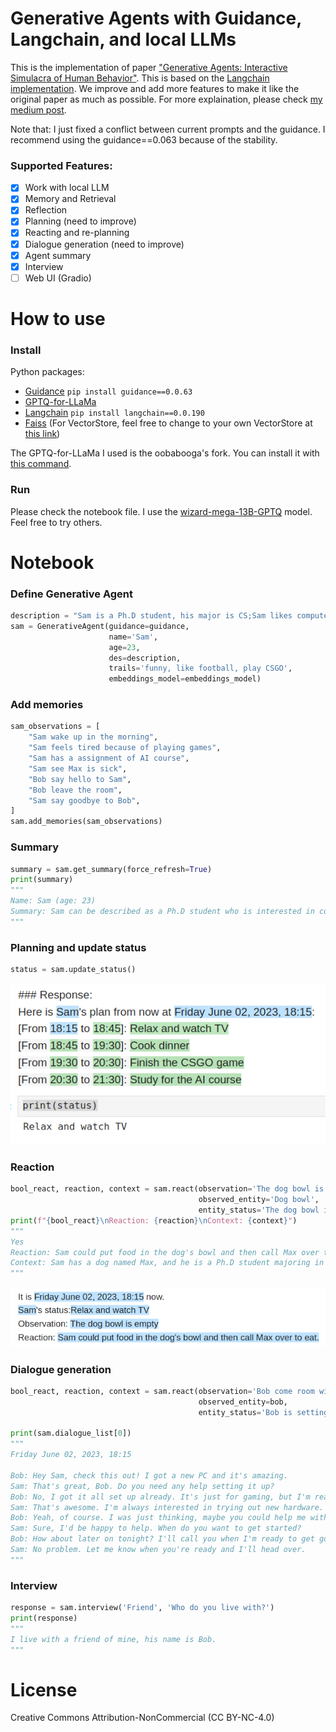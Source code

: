 # Generative Agents with Guidance, Langchain, and local LLMs
This is the implementation of paper ["Generative Agents: Interactive Simulacra of Human Behavior"](https://arxiv.org/pdf/2304.03442.pdf). This is based on the [Langchain implementation](https://python.langchain.com/en/latest/use_cases/agent_simulations/characters.html). We improve and add more features to make it like the original paper as much as possible.
For more explaination, please check [my medium post](https://medium.com/@gartist/implement-generative-agent-with-local-llm-guidance-and-langchain-full-features-fa57655f3de1).

Note that: I just fixed a conflict between current prompts and the guidance. I recommend using the guidance==0.063 because of the stability.

### Supported Features:
- [x] Work with local LLM
- [x] Memory and Retrieval
- [x] Reflection
- [x] Planning (need to improve)
- [x] Reacting and re-planning
- [x] Dialogue generation (need to improve)
- [x] Agent summary
- [x] Interview
- [ ] Web UI (Gradio)

# How to use
### Install
Python packages:
- [Guidance](https://github.com/microsoft/guidance) `pip install guidance==0.0.63`
- [GPTQ-for-LLaMa](https://github.com/oobabooga/GPTQ-for-LLaMa.git)
- [Langchain](https://github.com/hwchase17/langchain) `pip install langchain==0.0.190`
- [Faiss](https://github.com/facebookresearch/faiss) (For VectorStore, feel free to change to your own VectorStore at [this link](https://python.langchain.com/en/latest/modules/indexes/vectorstores.html))

The GPTQ-for-LLaMa I used is the oobabooga's fork. You can install it with [this command](https://github.com/oobabooga/text-generation-webui/blob/main/docs/GPTQ-models-(4-bit-mode).md#step-1-install-gptq-for-llama).

### Run
Please check the notebook file. I use the [wizard-mega-13B-GPTQ](https://huggingface.co/TheBloke/wizard-mega-13B-GPTQ) model. Feel free to try others.

# Notebook
### Define Generative Agent
```python
description = "Sam is a Ph.D student, his major is CS;Sam likes computer;Sam lives with his friend, Bob;Sam's farther is a doctor;Sam has a dog, named Max"
sam = GenerativeAgent(guidance=guidance, 
                      name='Sam',
                      age=23, 
                      des=description, 
                      trails='funny, like football, play CSGO', 
                      embeddings_model=embeddings_model)
```
### Add memories
```python
sam_observations = [
    "Sam wake up in the morning",
    "Sam feels tired because of playing games",
    "Sam has a assignment of AI course",
    "Sam see Max is sick",
    "Bob say hello to Sam",
    "Bob leave the room",
    "Sam say goodbye to Bob",
]
sam.add_memories(sam_observations)
```
### Summary
```python
summary = sam.get_summary(force_refresh=True)
print(summary)
"""
Name: Sam (age: 23)
Summary: Sam can be described as a Ph.D student who is interested in computer science and has a dog named Max. He is also a student of AI course and has a father who is a doctor. Sam is also a gamer and lives with his friend Bob. Additionally, Sam is a caring person who feels tired due to playing games and says goodbye to his friend Bob.. Sam is a Ph.D student majoring in Computer Science. He wakes up in the morning and lives with his friend Bob. Sam has a dog named Max and he is currently feeling tired due to playing games. Sam also has an assignment for his AI course.. it is difficult to determine Sam's feeling about his recent progress in life. However, if we assume that Sam is satisfied with his progress, we can describe his feeling as content or fulfilled.
"""
```
### Planning and update status
```python
status = sam.update_status()
```
![alt text](https://github.com/QuangBK/generativeAgent_LLM/blob/main/imgs/planning.png?raw=true)

### Reaction
```python
bool_react, reaction, context = sam.react(observation='The dog bowl is empty', 
                                          observed_entity='Dog bowl', 
                                          entity_status='The dog bowl is empty')
print(f"{bool_react}\nReaction: {reaction}\nContext: {context}")
"""
Yes
Reaction: Sam could put food in the dog's bowl and then call Max over to eat.
Context: Sam has a dog named Max, and he is a Ph.D student majoring in CS. Sam's father is a doctor, and Sam lives with his friend Bob. Sam likes computers and is currently taking an AI course. Sam is tired because of playing games. Bob left the room and said hello to Sam. Sam woke up in the morning and saw that the dog bowl was empty.
"""    
```
![alt text](https://github.com/QuangBK/generativeAgent_LLM/blob/main/imgs/reaction.png?raw=true)

### Dialogue generation
```python
bool_react, reaction, context = sam.react(observation='Bob come room with a new PC', 
                                          observed_entity=bob,
                                          entity_status='Bob is setting up his new PC')

print(sam.dialogue_list[0])
"""
Friday June 02, 2023, 18:15

Bob: Hey Sam, check this out! I got a new PC and it's amazing.
Sam: That's great, Bob. Do you need any help setting it up?
Bob: No, I got it all set up already. It's just for gaming, but I'm really excited.
Sam: That's awesome. I'm always interested in trying out new hardware. Maybe I'll stop by and check it out.
Bob: Yeah, of course. I was just thinking, maybe you could help me with a few settings. I'm not that great at this stuff.
Sam: Sure, I'd be happy to help. When do you want to get started?
Bob: How about later on tonight? I'll call you when I'm ready to get going.
Sam: No problem. Let me know when you're ready and I'll head over.
"""
```

### Interview
```python
response = sam.interview('Friend', 'Who do you live with?')
print(response)
"""
I live with a friend of mine, his name is Bob.
"""
```

# License

Creative Commons Attribution-NonCommercial (CC BY-NC-4.0) 
